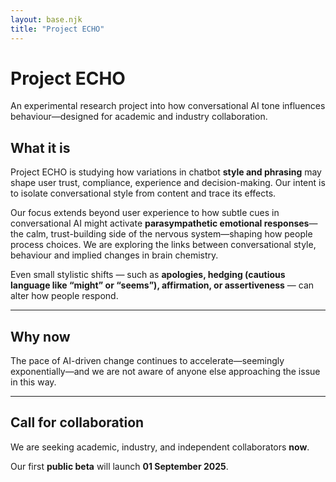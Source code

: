 ```yaml
---
layout: base.njk
title: "Project ECHO"
---
```


# Project ECHO  
An experimental research project into how conversational AI tone influences behaviour—designed for academic and industry collaboration.

## What it is  
Project ECHO is studying how variations in chatbot **style and phrasing** may shape user trust, compliance, experience and decision-making. Our intent is to isolate conversational style from content and trace its effects.  

Our focus extends beyond user experience to how subtle cues in conversational AI might activate **parasympathetic emotional responses**—the calm, trust-building side of the nervous system—shaping how people process choices. We are exploring the links between conversational style, behaviour and implied changes in brain chemistry.

Even small stylistic shifts — such as **apologies, hedging (cautious language like “might” or “seems”), affirmation, or assertiveness** — can alter how people respond.  

---

## Why now  
The pace of AI-driven change continues to accelerate—seemingly exponentially—and we are not aware of anyone else approaching the issue in this way.  

---

## Call for collaboration  
We are seeking academic, industry, and independent collaborators **now**.  

Our first **public beta** will launch **01 September 2025**.  
